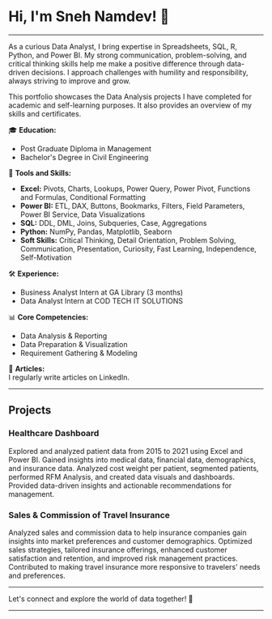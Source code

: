 # Hi, I'm Sneh Namdev! 👋

___________________________________________________________________________________________________________________________________________________________________________________________

As a curious Data Analyst, I bring expertise in Spreadsheets, SQL, R, Python, and Power BI. My strong communication, problem-solving, and critical thinking skills help me make a positive difference through data-driven decisions. I approach challenges with humility and responsibility, always striving to improve and grow.

This portfolio showcases the Data Analysis projects I have completed for academic and self-learning purposes. It also provides an overview of my skills and certificates.

🎓 **Education:**  
- Post Graduate Diploma in Management  
- Bachelor's Degree in Civil Engineering  

🔧 **Tools and Skills:**  
- **Excel:** Pivots, Charts, Lookups, Power Query, Power Pivot, Functions and Formulas, Conditional Formatting  
- **Power BI:** ETL, DAX, Buttons, Bookmarks, Filters, Field Parameters, Power BI Service, Data Visualizations  
- **SQL:** DDL, DML, Joins, Subqueries, Case, Aggregations  
- **Python:** NumPy, Pandas, Matplotlib, Seaborn  
- **Soft Skills:** Critical Thinking, Detail Orientation, Problem Solving, Communication, Presentation, Curiosity, Fast Learning, Independence, Self-Motivation  

🛠 **Experience:**  
- Business Analyst Intern at GA Library (3 months)  
- Data Analyst Intern at COD TECH IT SOLUTIONS  

📊 **Core Competencies:**  
- Data Analysis & Reporting  
- Data Preparation & Visualization  
- Requirement Gathering & Modeling  

📝 **Articles:**  
I regularly write articles on LinkedIn.

---

## Projects

### Healthcare Dashboard
Explored and analyzed patient data from 2015 to 2021 using Excel and Power BI. Gained insights into medical data, financial data, demographics, and insurance data. Analyzed cost weight per patient, segmented patients, performed RFM Analysis, and created data visuals and dashboards. Provided data-driven insights and actionable recommendations for management.

### Sales & Commission of Travel Insurance
Analyzed sales and commission data to help insurance companies gain insights into market preferences and customer demographics. Optimized sales strategies, tailored insurance offerings, enhanced customer satisfaction and retention, and improved risk management practices. Contributed to making travel insurance more responsive to travelers' needs and preferences.

---

Let's connect and explore the world of data together! 🚀

---
